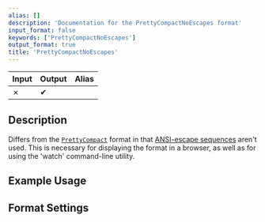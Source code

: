 ```yaml
---
alias: []
description: 'Documentation for the PrettyCompactNoEscapes format'
input_format: false
keywords: ['PrettyCompactNoEscapes']
output_format: true
title: 'PrettyCompactNoEscapes'
---
```



| Input | Output  | Alias |
|-------|---------|-------|
| ✗     | ✔       |       |

## Description 

Differs from the [`PrettyCompact`](./PrettyCompact.md) format in that [ANSI-escape sequences](http://en.wikipedia.org/wiki/ANSI_escape_code) aren't used. 
This is necessary for displaying the format in a browser, as well as for using the 'watch' command-line utility.

## Example Usage 

## Format Settings 

<PrettyFormatSettings/>
